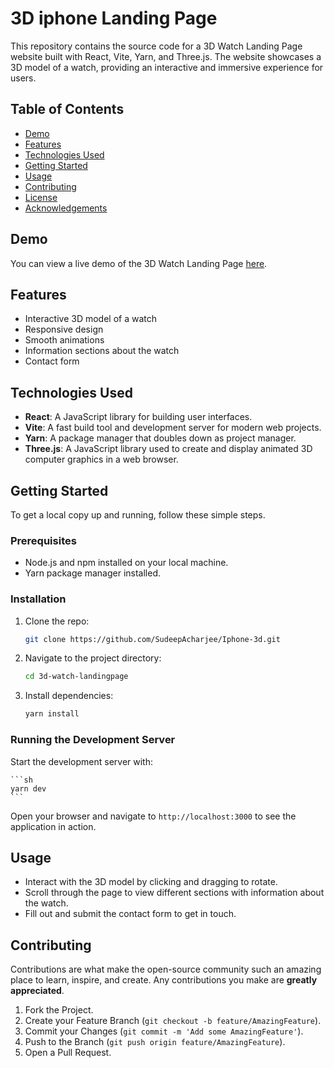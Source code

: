 # 3D iphone Landing Page

This repository contains the source code for a 3D Watch Landing Page website built with React, Vite, Yarn, and Three.js. The website showcases a 3D model of a watch, providing an interactive and immersive experience for users.

## Table of Contents

- [Demo](#demo)
- [Features](#features)
- [Technologies Used](#technologies-used)
- [Getting Started](#getting-started)
- [Usage](#usage)
- [Contributing](#contributing)
- [License](#license)
- [Acknowledgements](#acknowledgements)

## Demo

You can view a live demo of the 3D Watch Landing Page [here]( #).

## Features

- Interactive 3D model of a watch
- Responsive design
- Smooth animations
- Information sections about the watch
- Contact form

## Technologies Used

- **React**: A JavaScript library for building user interfaces.
- **Vite**: A fast build tool and development server for modern web projects.
- **Yarn**: A package manager that doubles down as project manager.
- **Three.js**: A JavaScript library used to create and display animated 3D computer graphics in a web browser.

## Getting Started

To get a local copy up and running, follow these simple steps.

### Prerequisites

- Node.js and npm installed on your local machine.
- Yarn package manager installed.

### Installation

1. Clone the repo:

    ```sh
    git clone https://github.com/SudeepAcharjee/Iphone-3d.git
    ```

2. Navigate to the project directory:

    ```sh
    cd 3d-watch-landingpage
    ```

3. Install dependencies:

    ```sh
    yarn install
    ```

### Running the Development Server

Start the development server with:

    ```sh
    yarn dev
    ```

Open your browser and navigate to `http://localhost:3000` to see the application in action.

## Usage

- Interact with the 3D model by clicking and dragging to rotate.
- Scroll through the page to view different sections with information about the watch.
- Fill out and submit the contact form to get in touch.

## Contributing

Contributions are what make the open-source community such an amazing place to learn, inspire, and create. Any contributions you make are **greatly appreciated**.

1. Fork the Project.
2. Create your Feature Branch (`git checkout -b feature/AmazingFeature`).
3. Commit your Changes (`git commit -m 'Add some AmazingFeature'`).
4. Push to the Branch (`git push origin feature/AmazingFeature`).
5. Open a Pull Request.


